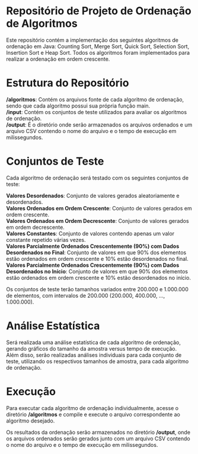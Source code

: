 # Repositório de Projeto de Ordenação de Algoritmos 
Este repositório contém a implementação dos seguintes algoritmos de ordenação em Java: Counting Sort, Merge Sort, Quick Sort, Selection Sort, Insertion Sort e Heap Sort. Todos os algoritmos foram implementados para realizar a ordenação em ordem crescente.

# Estrutura do Repositório  
**/algoritmos**: Contém os arquivos fonte de cada algoritmo de ordenação, sendo que cada algoritmo possui sua própria função main.  
**/input**: Contém os conjuntos de teste utilizados para avaliar os algoritmos de ordenação.    
**/output**: É o diretório onde serão armazenados os arquivos ordenados e um arquivo CSV contendo o nome do arquivo e o tempo de execução em milissegundos.

# Conjuntos de Teste
Cada algoritmo de ordenação será testado com os seguintes conjuntos de teste:   

**Valores Desordenados**: Conjunto de valores gerados aleatoriamente e desordenados.    
**Valores Ordenados em Ordem Crescente**: Conjunto de valores gerados em ordem crescente.   
**Valores Ordenados em Ordem Decrescente**: Conjunto de valores gerados em ordem decrescente.       
**Valores Constantes**: Conjunto de valores contendo apenas um valor constante repetido várias vezes.  
**Valores Parcialmente Ordenados Crescentemente (90%) com Dados Desordenados no Final**: Conjunto de valores em que 90% dos elementos estão ordenados em ordem crescente e 10% estão desordenados no final.     
**Valores Parcialmente Ordenados Crescentemente (90%) com Dados Desordenados no Início**: Conjunto de valores em que 90% dos elementos estão ordenados em ordem crescente e 10% estão desordenados no início.       

Os conjuntos de teste terão tamanhos variados entre 200.000 e 1.000.000 de elementos, com intervalos de 200.000 (200.000, 400.000, ..., 1.000.000).

# Análise Estatística
Será realizada uma análise estatística de cada algoritmo de ordenação, gerando gráficos do tamanho da amostra versus tempo de execução.     
Além disso, serão realizadas análises individuais para cada conjunto de teste, utilizando os respectivos tamanhos de amostra, para cada algoritmo de ordenação.

# Execução
Para executar cada algoritmo de ordenação individualmente, acesse o diretório **/algoritmos** e compile e execute o arquivo correspondente ao algoritmo desejado.   

Os resultados da ordenação serão armazenados no diretório **/output**, onde os arquivos ordenados serão gerados junto com um arquivo CSV contendo o nome do arquivo e o tempo de execução em milissegundos.
